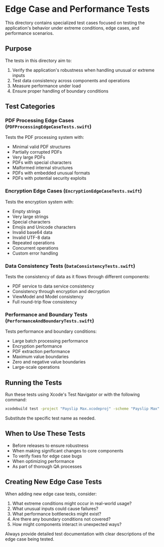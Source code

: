 # Edge Case and Performance Tests

This directory contains specialized test cases focused on testing the application's behavior under extreme conditions, edge cases, and performance scenarios.

## Purpose

The tests in this directory aim to:

1. Verify the application's robustness when handling unusual or extreme inputs
2. Test data consistency across components and operations
3. Measure performance under load
4. Ensure proper handling of boundary conditions

## Test Categories

### PDF Processing Edge Cases (`PDFProcessingEdgeCaseTests.swift`)

Tests the PDF processing system with:
- Minimal valid PDF structures
- Partially corrupted PDFs
- Very large PDFs
- PDFs with special characters
- Malformed internal structures
- PDFs with embedded unusual formats
- PDFs with potential security exploits

### Encryption Edge Cases (`EncryptionEdgeCaseTests.swift`) 

Tests the encryption system with:
- Empty strings
- Very large strings
- Special characters
- Emojis and Unicode characters
- Invalid base64 data
- Invalid UTF-8 data
- Repeated operations
- Concurrent operations
- Custom error handling

### Data Consistency Tests (`DataConsistencyTests.swift`)

Tests the consistency of data as it flows through different components:
- PDF service to data service consistency
- Consistency through encryption and decryption
- ViewModel and Model consistency
- Full round-trip flow consistency

### Performance and Boundary Tests (`PerformanceAndBoundaryTests.swift`)

Tests performance and boundary conditions:
- Large batch processing performance
- Encryption performance
- PDF extraction performance
- Maximum value boundaries
- Zero and negative value boundaries
- Large-scale operations

## Running the Tests

Run these tests using Xcode's Test Navigator or with the following command:

```bash
xcodebuild test -project "Payslip Max.xcodeproj" -scheme "Payslip Max" -destination "platform=iOS Simulator,name=iPhone 16" -only-testing:PayslipMaxTests/EdgeCases/PDFProcessingEdgeCaseTests
```

Substitute the specific test name as needed.

## When to Use These Tests

- Before releases to ensure robustness
- When making significant changes to core components
- To verify fixes for edge case bugs
- When optimizing performance
- As part of thorough QA processes

## Creating New Edge Case Tests

When adding new edge case tests, consider:

1. What extreme conditions might occur in real-world usage?
2. What unusual inputs could cause failures?
3. What performance bottlenecks might exist?
4. Are there any boundary conditions not covered?
5. How might components interact in unexpected ways?

Always provide detailed test documentation with clear descriptions of the edge case being tested. 